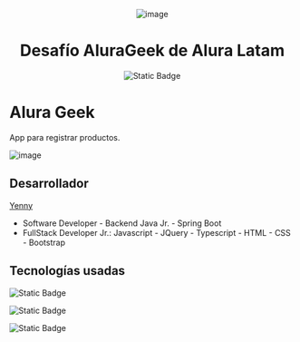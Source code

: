 


<div align="center">

  ![image](https://github.com/user-attachments/assets/bb1b73fc-9beb-4ad4-b448-697822a17743)

  <h1> Desafío AluraGeek de Alura Latam</h1>

  ![Static Badge](https://img.shields.io/badge/VERSION-1.0-yellow?style=flat)

</div>

# Alura Geek

  App para registrar productos. 
  
  ![image](https://github.com/user-attachments/assets/20b2b7c2-8d65-4c52-8b8d-d9ce7ffb7805)
      
## Desarrollador

[Yenny ](https://www.linkedin.com/in)
* Software Developer - Backend Java Jr. - Spring Boot
* FullStack Developer Jr.: Javascript - JQuery - Typescript - HTML - CSS - Bootstrap

## Tecnologías usadas
   
  ![Static Badge](https://img.shields.io/badge/HTML-green?style=flat)
  
  ![Static Badge](https://img.shields.io/badge/CSS-skyblue?style=flat)
  
  ![Static Badge](https://img.shields.io/badge/JAVASCRIPT-fuchsia?style=flat)
  
